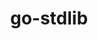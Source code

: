---
title: go-stdlib
registryType: instrumentation
tags:
  - opentracing
  
  - Go
  
repo: https://github.com/opentracing-contrib/go-stdlib
license: BSD 3-Clause "New" or "Revised" License
description: OpenTracing instrumentation for packages in the Go stdlib
authors: OpenTracing Contributors
otVersion: latest
---